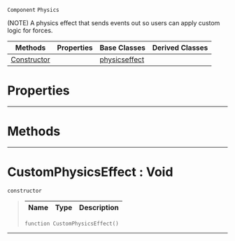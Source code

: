  `Component` `Physics`



(NOTE) A physics effect that sends events out so users can apply custom logic for forces.

|Methods|Properties|Base Classes|Derived Classes|
|---|---|---|---|
|[ Constructor](https://plasmaengine.github.io/PlasmaDocs/Plasma1/C++/code_reference/class_reference/customphysicseffect.md#customphysicseffect-void)| |[physicseffect](https://plasmaengine.github.io/PlasmaDocs/Plasma1/C++/code_reference/class_reference/physicseffect.md)| |


 #  Properties


---  
 #  Methods


---  
 #  CustomPhysicsEffect : Void

 `constructor`

> 
> |Name|Type|Description|
> |---|---|---|
> ``` lang=cpp, name=Lightning
> function CustomPhysicsEffect()
> ``` 


---  
 

 